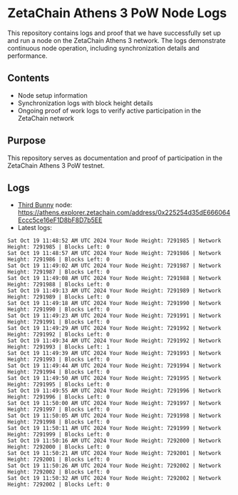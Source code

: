 # ZetaChain Athens 3 PoW Node Logs
This repository contains logs and proof that we have successfully set up and run a node on the ZetaChain Athens 3 network. The logs demonstrate continuous node operation, including synchronization details and performance.

## Contents
- Node setup information
- Synchronization logs with block height details
- Ongoing proof of work logs to verify active participation in the ZetaChain network

## Purpose
This repository serves as documentation and proof of participation in the ZetaChain Athens 3 PoW testnet.

## Logs

- [Third Bunny](https://thirdbunny.xyz/) node: https://athens.explorer.zetachain.com/address/0x225254d35dE666064Eccc5ce16eF1D8bF8D7b5EE
- Latest logs:
```
Sat Oct 19 11:48:52 AM UTC 2024 Your Node Height: 7291985 | Network Height: 7291985 | Blocks Left: 0
Sat Oct 19 11:48:57 AM UTC 2024 Your Node Height: 7291986 | Network Height: 7291986 | Blocks Left: 0
Sat Oct 19 11:49:02 AM UTC 2024 Your Node Height: 7291987 | Network Height: 7291987 | Blocks Left: 0
Sat Oct 19 11:49:08 AM UTC 2024 Your Node Height: 7291988 | Network Height: 7291988 | Blocks Left: 0
Sat Oct 19 11:49:13 AM UTC 2024 Your Node Height: 7291989 | Network Height: 7291989 | Blocks Left: 0
Sat Oct 19 11:49:18 AM UTC 2024 Your Node Height: 7291990 | Network Height: 7291990 | Blocks Left: 0
Sat Oct 19 11:49:23 AM UTC 2024 Your Node Height: 7291991 | Network Height: 7291991 | Blocks Left: 0
Sat Oct 19 11:49:29 AM UTC 2024 Your Node Height: 7291992 | Network Height: 7291992 | Blocks Left: 0
Sat Oct 19 11:49:34 AM UTC 2024 Your Node Height: 7291992 | Network Height: 7291993 | Blocks Left: 1
Sat Oct 19 11:49:39 AM UTC 2024 Your Node Height: 7291993 | Network Height: 7291993 | Blocks Left: 0
Sat Oct 19 11:49:44 AM UTC 2024 Your Node Height: 7291994 | Network Height: 7291994 | Blocks Left: 0
Sat Oct 19 11:49:50 AM UTC 2024 Your Node Height: 7291995 | Network Height: 7291995 | Blocks Left: 0
Sat Oct 19 11:49:55 AM UTC 2024 Your Node Height: 7291996 | Network Height: 7291996 | Blocks Left: 0
Sat Oct 19 11:50:00 AM UTC 2024 Your Node Height: 7291997 | Network Height: 7291997 | Blocks Left: 0
Sat Oct 19 11:50:05 AM UTC 2024 Your Node Height: 7291998 | Network Height: 7291998 | Blocks Left: 0
Sat Oct 19 11:50:11 AM UTC 2024 Your Node Height: 7291999 | Network Height: 7291999 | Blocks Left: 0
Sat Oct 19 11:50:16 AM UTC 2024 Your Node Height: 7292000 | Network Height: 7292000 | Blocks Left: 0
Sat Oct 19 11:50:21 AM UTC 2024 Your Node Height: 7292001 | Network Height: 7292001 | Blocks Left: 0
Sat Oct 19 11:50:26 AM UTC 2024 Your Node Height: 7292002 | Network Height: 7292002 | Blocks Left: 0
Sat Oct 19 11:50:32 AM UTC 2024 Your Node Height: 7292002 | Network Height: 7292002 | Blocks Left: 0
```
